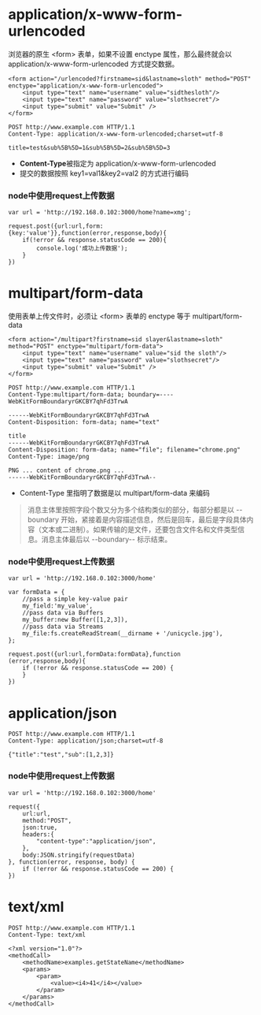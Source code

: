 # application/x-www-form-urlencoded
浏览器的原生 \<form> 表单，如果不设置 enctype 属性，那么最终就会以 application/x-www-form-urlencoded 方式提交数据。

```
<form action="/urlencoded?firstname=sid&lastname=sloth" method="POST" enctype="application/x-www-form-urlencoded">
    <input type="text" name="username" value="sidthesloth"/>
    <input type="text" name="password" value="slothsecret"/>
    <input type="submit" value="Submit" />
</form>
```

```
POST http://www.example.com HTTP/1.1
Content-Type: application/x-www-form-urlencoded;charset=utf-8

title=test&sub%5B%5D=1&sub%5B%5D=2&sub%5B%5D=3
```
- **Content-Type**被指定为 application/x-www-form-urlencoded
- 提交的数据按照 key1=val1&key2=val2 的方式进行编码  

### node中使用request上传数据
```
var url = 'http://192.168.0.102:3000/home?name=xmg';

request.post({url:url,form:{key:'value'}},function(error,response,body){
    if(!error && response.statusCode == 200){
        console.log('成功上传数据');
    }
})
```

# multipart/form-data
使用表单上传文件时，必须让 \<form> 表单的 enctype 等于 multipart/form-data

```
<form action="/multipart?firstname=sid slayer&lastname=sloth" method="POST" enctype="multipart/form-data">
    <input type="text" name="username" value="sid the sloth"/>
    <input type="text" name="password" value="slothsecret"/>
    <input type="submit" value="Submit" />
</form>
```
```
POST http://www.example.com HTTP/1.1
Content-Type:multipart/form-data; boundary=----WebKitFormBoundaryrGKCBY7qhFd3TrwA

------WebKitFormBoundaryrGKCBY7qhFd3TrwA
Content-Disposition: form-data; name="text"

title
------WebKitFormBoundaryrGKCBY7qhFd3TrwA
Content-Disposition: form-data; name="file"; filename="chrome.png"
Content-Type: image/png

PNG ... content of chrome.png ...
------WebKitFormBoundaryrGKCBY7qhFd3TrwA--
```
- Content-Type 里指明了数据是以 multipart/form-data 来编码
> 消息主体里按照字段个数又分为多个结构类似的部分，每部分都是以 --boundary 开始，紧接着是内容描述信息，然后是回车，最后是字段具体内容（文本或二进制）。如果传输的是文件，还要包含文件名和文件类型信息。消息主体最后以 --boundary-- 标示结束。

### node中使用request上传数据
```
var url = 'http://192.168.0.102:3000/home'

var formData = {
    //pass a simple key-value pair
    my_field:'my_value',
    //pass data via Buffers
    my_buffer:new Buffer([1,2,3]),
    //pass data via Streams
    my_file:fs.createReadStream(__dirname + '/unicycle.jpg'),
};

request.post({url:url,formData:formData},function (error,response,body){
    if (!error && response.statusCode == 200) {
    }
})
```

# application/json
```
POST http://www.example.com HTTP/1.1 
Content-Type: application/json;charset=utf-8

{"title":"test","sub":[1,2,3]}
```

### node中使用request上传数据
```
var url = 'http://192.168.0.102:3000/home'

request({
    url:url,
    method:"POST",
    json:true,
    headers:{
        "content-type":"application/json",
    },
    body:JSON.stringify(requestData)
}, function(error, response, body) {
    if (!error && response.statusCode == 200) {
})
```

# text/xml
```
POST http://www.example.com HTTP/1.1 
Content-Type: text/xml

<?xml version="1.0"?>
<methodCall>
    <methodName>examples.getStateName</methodName>
    <params>
        <param>
            <value><i4>41</i4></value>
        </param>
    </params>
</methodCall>
```